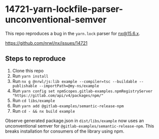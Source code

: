 # 14721-yarn-lockfile-parser-unconventional-semver

This repo reproduces a bug in the `yarn.lock` parser for nx@15.6.x.

https://github.com/nrwl/nx/issues/14721

## Steps to reproduce

1. Clone this repo
2. Run `yarn install`
3. Run `nx g @nrwl/js:lib example --compiler=tsc --buildable --publishable --importPath=@my-ns/example`
4. Run `yarn config set npmScopes.gitlab-examples.npmRegistryServer "https://gitlab.com/api/v4/packages/npm/"`
5. Run `cd libs/example`
6. Run `yarn add @gitlab-examples/semantic-release-npm`
7. Run `cd - && nx build example`


Observe generated package.json in `dist/libs/example` now uses an unconventional semver for `@gitlab-examples/semantic-release-npm`.
This breaks installation for consumers of the library using npm.
   